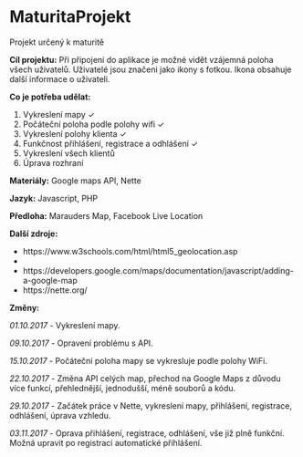 # MaturitaProjekt
Projekt určený k maturitě

<b>Cíl projektu:</b>
Při připojení do aplikace je možné vidět vzájemná poloha všech uživatelů.
Uživatelé jsou značeni jako ikony s fotkou. Ikona obsahuje další informace o uživateli.

<b>Co je potřeba udělat:</b>
1. Vykreslení mapy ✓
2. Počáteční poloha podle polohy wifi ✓
3. Vykreslení polohy klienta ✓
4. Funkčnost přihlášení, registrace a odhlášení ✓
5. Vykreslení všech klientů
6. Úprava rozhraní

<b>Materiály:</b>
Google maps API, Nette

<b>Jazyk:</b>
Javascript, PHP

<b>Předloha:</b>
Marauders Map, Facebook Live Location

<b>Další zdroje:</b>
<ul>
  <li>https://www.w3schools.com/html/html5_geolocation.asp<li>
  <li>https://developers.google.com/maps/documentation/javascript/adding-a-google-map</li>
  <li>https://nette.org/</li>
</ul>

<b>Změny:</b>


<i>01.10.2017</i> - Vykreslení mapy.

<i>09.10.2017</i> - Opravení problému s API.

<i>15.10.2017</i> - Počáteční poloha mapy se vykresluje podle polohy WiFi.

<i>22.10.2017</i> - Změna API celých map, přechod na Google Maps z důvodu více funkcí, přehlednější, jednodušší, méně souborů a kódu.

<i>29.10.2017</i> - Začátek práce v Nette, vykreslení mapy, přihlášení, registrace, odhlášení, úprava vzhledu.

<i>03.11.2017</i> - Oprava přihlášení, registrace, odhlášení, vše již plně funkční. Možná upravit po registraci automatické přihlášení.
